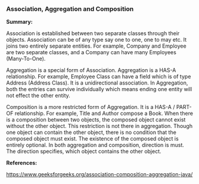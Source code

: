 ### Association, Aggregation and Composition

**Summary:**

Association is established between two separate classes through their objects. Association can be of any type say one to one, one to may etc. It joins two entirely separate entities. For example, Company and Employee are two separate classes, and a Company can have many Employees (Many-To-One).

Aggregation is a special form of Association. Aggregation is a HAS-A relationship. For example, Employee Class can have a field which is of type Address (Address Class). It is a unidirectional association. In Aggregation, both the entries can survive individually which means ending one entity will not effect the other entity. 

Composition is a more restricted form of Aggregation. It is a HAS-A / PART-OF relationship. For example, Title and Author compose a Book. When there is a composition between two objects, the composed object cannot exist without the other object. This restriction is not there in aggregation. Though one object can contain the other object, there is no condition that the composed object must exist. The existence of the composed object is entirely optional. In both aggregation and composition, direction is must. The direction specifies, which object contains the other object.


**References:**

https://www.geeksforgeeks.org/association-composition-aggregation-java/
